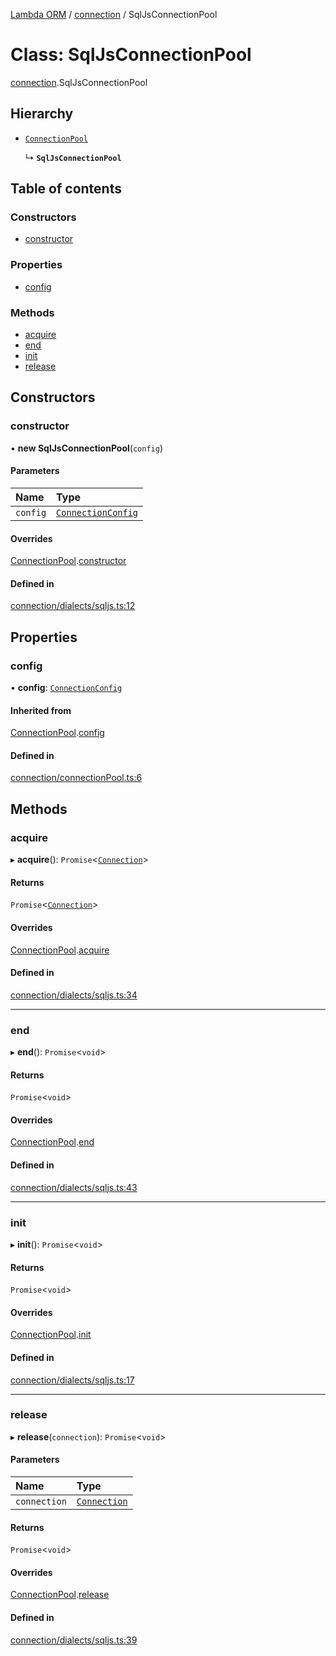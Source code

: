 [Lambda ORM](../README.md) / [connection](../modules/connection.md) / SqlJsConnectionPool

# Class: SqlJsConnectionPool

[connection](../modules/connection.md).SqlJsConnectionPool

## Hierarchy

- [`ConnectionPool`](connection.ConnectionPool.md)

  ↳ **`SqlJsConnectionPool`**

## Table of contents

### Constructors

- [constructor](connection.SqlJsConnectionPool.md#constructor)

### Properties

- [config](connection.SqlJsConnectionPool.md#config)

### Methods

- [acquire](connection.SqlJsConnectionPool.md#acquire)
- [end](connection.SqlJsConnectionPool.md#end)
- [init](connection.SqlJsConnectionPool.md#init)
- [release](connection.SqlJsConnectionPool.md#release)

## Constructors

### constructor

• **new SqlJsConnectionPool**(`config`)

#### Parameters

| Name | Type |
| :------ | :------ |
| `config` | [`ConnectionConfig`](../interfaces/connection.ConnectionConfig.md) |

#### Overrides

[ConnectionPool](connection.ConnectionPool.md).[constructor](connection.ConnectionPool.md#constructor)

#### Defined in

[connection/dialects/sqljs.ts:12](https://github.com/FlavioLionelRita/lambda-orm/blob/5fe00b8/src/orm/connection/dialects/sqljs.ts#L12)

## Properties

### config

• **config**: [`ConnectionConfig`](../interfaces/connection.ConnectionConfig.md)

#### Inherited from

[ConnectionPool](connection.ConnectionPool.md).[config](connection.ConnectionPool.md#config)

#### Defined in

[connection/connectionPool.ts:6](https://github.com/FlavioLionelRita/lambda-orm/blob/5fe00b8/src/orm/connection/connectionPool.ts#L6)

## Methods

### acquire

▸ **acquire**(): `Promise`<[`Connection`](connection.Connection.md)\>

#### Returns

`Promise`<[`Connection`](connection.Connection.md)\>

#### Overrides

[ConnectionPool](connection.ConnectionPool.md).[acquire](connection.ConnectionPool.md#acquire)

#### Defined in

[connection/dialects/sqljs.ts:34](https://github.com/FlavioLionelRita/lambda-orm/blob/5fe00b8/src/orm/connection/dialects/sqljs.ts#L34)

___

### end

▸ **end**(): `Promise`<`void`\>

#### Returns

`Promise`<`void`\>

#### Overrides

[ConnectionPool](connection.ConnectionPool.md).[end](connection.ConnectionPool.md#end)

#### Defined in

[connection/dialects/sqljs.ts:43](https://github.com/FlavioLionelRita/lambda-orm/blob/5fe00b8/src/orm/connection/dialects/sqljs.ts#L43)

___

### init

▸ **init**(): `Promise`<`void`\>

#### Returns

`Promise`<`void`\>

#### Overrides

[ConnectionPool](connection.ConnectionPool.md).[init](connection.ConnectionPool.md#init)

#### Defined in

[connection/dialects/sqljs.ts:17](https://github.com/FlavioLionelRita/lambda-orm/blob/5fe00b8/src/orm/connection/dialects/sqljs.ts#L17)

___

### release

▸ **release**(`connection`): `Promise`<`void`\>

#### Parameters

| Name | Type |
| :------ | :------ |
| `connection` | [`Connection`](connection.Connection.md) |

#### Returns

`Promise`<`void`\>

#### Overrides

[ConnectionPool](connection.ConnectionPool.md).[release](connection.ConnectionPool.md#release)

#### Defined in

[connection/dialects/sqljs.ts:39](https://github.com/FlavioLionelRita/lambda-orm/blob/5fe00b8/src/orm/connection/dialects/sqljs.ts#L39)

